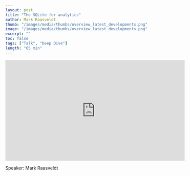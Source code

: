 ```yaml
---
layout: post
title: "The SQLite for analytics"
author: Mark Raasveldt
thumb: "/images/media/thumbs/overview_latest_developments.png"
image: "/images/media/thumbs/overview_latest_developments.png"
excerpt: ""
toc: false
tags: ["Talk", "Deep Dive"]
length: "65 min"
---
```


<div class="video-container">
<iframe width="560" height="315" src="https://www.youtube-nocookie.com/embed/PFUZlNQIndo?si=7nUCLymvtVwG51nc" title="YouTube video player" frameborder="0" allow="accelerometer; autoplay; clipboard-write; encrypted-media; gyroscope; picture-in-picture; web-share" referrerpolicy="strict-origin-when-cross-origin" allowfullscreen></iframe>
</div>

Speaker: Mark Raasveldt
